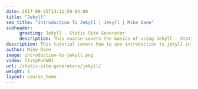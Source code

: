 ```yaml
---
date: 2017-09-25T13:11:59-04:00
title: "Jekyll"
seo_title: "Introduction To Jekyll | Jekyll | Mike Dane"
subheader:
     greeting: Jekyll - Static Site Generator
     description: This course covers the basics of using Jekyll - Static Site Generator. Work your way through the videos/articles and I'll teach you everything you need to know to create a professional and scalable website or blog!
description: This tutorial covers how to use introduction to jekyll in Jekyll -  Static Site Generator.
author: Mike Dane
image: introduction-to-jekyll.png
video: T1itpPvFWHI
url: /static-site-generators/jekyll/
weight: 1
layout: course_home
---
```

